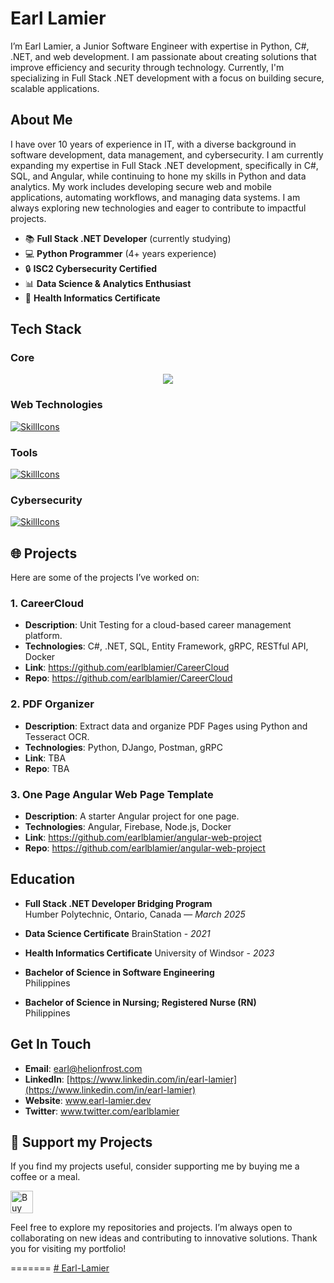 # Earl Lamier

I’m Earl Lamier, a Junior Software Engineer with expertise in Python, C#, .NET, and web development. I am passionate about creating solutions that improve efficiency and security through technology. Currently, I'm specializing in Full Stack .NET development with a focus on building secure, scalable applications.

## About Me

I have over 10 years of experience in IT, with a diverse background in software development, data management, and cybersecurity. I am currently expanding my expertise in Full Stack .NET development, specifically in C#, SQL, and Angular, while continuing to hone my skills in Python and data analytics. My work includes developing secure web and mobile applications, automating workflows, and managing data systems. I am always exploring new technologies and eager to contribute to impactful projects.

- 📚 **Full Stack .NET Developer** (currently studying)
- 💻 **Python Programmer** (4+ years experience)
- 🔒 **ISC2 Cybersecurity Certified**
- 📊 **Data Science & Analytics Enthusiast**
- 🏥 **Health Informatics Certificate**

## Tech Stack
### Core
<p align="center">
  <a href="https://skillicons.dev">
    <img src="https://skillicons.dev/icons?i=py,cs,angular,powershell,dotnet,anaconda" />
  </a>
</p>

### Web Technologies
[![SkillIcons](https://skillicons.dev/icons?i=js,ts,html,css,docker,figma,mysql,npm,postman)](https://skillicons.dev)<br/>

### Tools

[![SkillIcons](https://skillicons.dev/icons?i=django,visualstudio,azure,aws,wordpress,ps)](https://skillicons.dev)<br/>

### Cybersecurity

[![SkillIcons](https://skillicons.dev/icons?i=kali,linux,ubuntu)](https://skillicons.dev)<br/>


## 🌐 Projects

Here are some of the projects I’ve worked on:

### 1. **CareerCloud**
- **Description**: Unit Testing for a cloud-based career management platform.
- **Technologies**: C#, .NET, SQL, Entity Framework, gRPC, RESTful API, Docker
- **Link**: https://github.com/earlblamier/CareerCloud
- **Repo**: https://github.com/earlblamier/CareerCloud

### 2. **PDF Organizer**
- **Description**: Extract data and organize PDF Pages using Python and Tesseract OCR.
- **Technologies**: Python, DJango, Postman, gRPC
- **Link**: TBA
- **Repo**: TBA

### 3. **One Page Angular Web Page Template**
- **Description**: A starter Angular project for one page.
- **Technologies**: Angular, Firebase, Node.js, Docker
- **Link**: https://github.com/earlblamier/angular-web-project
- **Repo**: https://github.com/earlblamier/angular-web-project


## Education

- **Full Stack .NET Developer Bridging Program**  
  Humber Polytechnic, Ontario, Canada — *March 2025*


- **Data Science Certificate**
  BrainStation - *2021*

- **Health Informatics Certificate**
  University of Windsor - *2023*
  
- **Bachelor of Science in Software Engineering**  
  Philippines

- **Bachelor of Science in Nursing; Registered Nurse (RN)**  
  Philippines

## Get In Touch

- **Email**: earl@helionfrost.com
- **LinkedIn**: [https://www.linkedin.com/in/earl-lamier](https://www.linkedin.com/in/earl-lamier)
- **Website**: www.earl-lamier.dev
- **Twitter**: www.twitter.com/earlblamier

## 💖 Support my Projects
If you find my projects useful, consider supporting me by buying me a coffee or a meal. 

<a href='https://ko-fi.com/H2H41CSNSG' target='_blank'><img height='36' style='border:0px;height:36px;' src='https://storage.ko-fi.com/cdn/kofi2.png?v=6' border='0' alt='Buy Me a Coffee at ko-fi.com' /></a>

Feel free to explore my repositories and projects. I’m always open to collaborating on new ideas and contributing to innovative solutions. Thank you for visiting my portfolio!

=======
[# Earl-Lamier](https://github.com/earlblamier)


<!--
**earlblamier/earlblamier** is a ✨ _special_ ✨ repository because its `README.md` (this file) appears on your GitHub profile.

Here are some ideas to get you started:

- 🔭 I’m currently working on ...
- 🌱 I’m currently learning ...
- 👯 I’m looking to collaborate on ...
- 🤔 I’m looking for help with ...
- 💬 Ask me about ...
- 📫 How to reach me: ...
- 😄 Pronouns: ...
- ⚡ Fun fact: ...
-->

